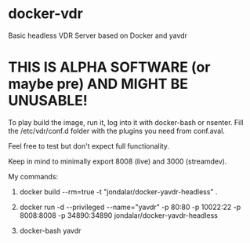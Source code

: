 docker-vdr
==========

Basic headless VDR Server based on Docker and yavdr

THIS IS ALPHA SOFTWARE (or maybe pre) AND MIGHT BE UNUSABLE!
======================================

To play build the image, run it, log into it with docker-bash or nsenter. Fill the /etc/vdr/conf.d folder with the plugins you need from conf.aval. 

Feel free to test but don't expect full functionality.

Keep in mind to minimally export 8008 (live) and 3000 (streamdev).

My commands:

1. docker build --rm=true -t "jondalar/docker-yavdr-headless" .

2. docker run -d --privileged --name="yavdr" -p 80:80 -p 10022:22 -p 8008:8008 -p 34890:34890 jondalar/docker-yavdr-headless

3. docker-bash yavdr


